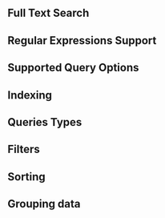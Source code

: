 ## Full Text Search 

## Regular Expressions Support

## Supported Query Options

## Indexing 

## Queries Types

## Filters

## Sorting

## Grouping data